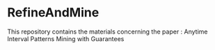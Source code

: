# RefineAndMine
This repository contains the materials concerning the paper : Anytime Interval Patterns Mining with Guarantees
